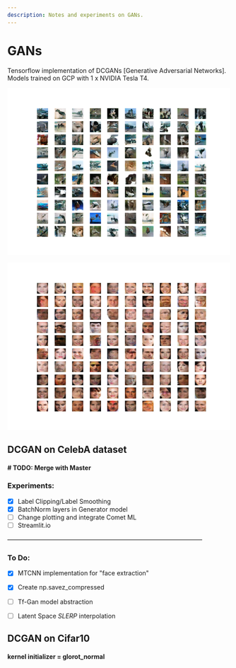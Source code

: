 ```yaml
---
description: Notes and experiments on GANs.
---
```


# GANs

Tensorflow implementation of DCGANs \[Generative Adversarial Networks\]. Models trained on GCP with 1 x NVIDIA Tesla T4.

![Cifar 10 GAN images after 60 epochs](.gitbook/assets/plot_g060.png)

![CelebA GAN images after 60 epochs](.gitbook/assets/plot_e060.png)



## DCGAN on CelebA dataset

#### **\# TODO: Merge with Master**

### Experiments:

* [x] Label Clipping/Label Smoothing
* [x] BatchNorm layers in Generator model
* [ ] Change plotting and integrate Comet ML
* [ ] Streamlit.io 

–––––––––––––––––––––––––––––––––––––––––––––––––––––––––––––––

### To Do:

* [x] MTCNN implementation for "face extraction"
* [x] Create np.savez\_compressed
* [ ] Tf-Gan model abstraction
* [ ] Latent Space _SLERP_ interpolation



## DCGAN on Cifar10

#### kernel initializer = glorot\_normal



### 









